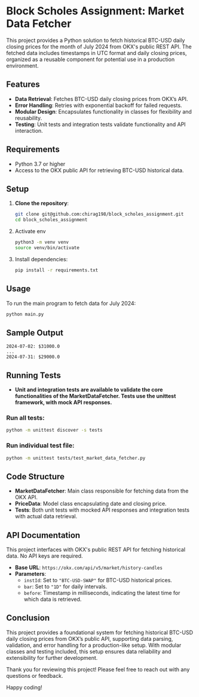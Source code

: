 # Block Scholes Assignment: Market Data Fetcher

This project provides a Python solution to fetch historical BTC-USD daily closing prices for the month of July 2024 from OKX's public REST API. The fetched data includes timestamps in UTC format and daily closing prices, organized as a reusable component for potential use in a production environment.

## Features

- **Data Retrieval**: Fetches BTC-USD daily closing prices from OKX’s API.
- **Error Handling**: Retries with exponential backoff for failed requests.
- **Modular Design**: Encapsulates functionality in classes for flexibility and reusability.
- **Testing**: Unit tests and integration tests validate functionality and API interaction.

## Requirements

- Python 3.7 or higher
- Access to the OKX public API for retrieving BTC-USD historical data.

## Setup

1. **Clone the repository**:
   ```bash
   git clone git@github.com:chirag198/block_scholes_assignment.git
   cd block_scholes_assignment

2. Activate env
    ```bash
   python3 -m venv venv
   source venv/bin/activate
   
3. Install dependencies:
    ```bash
   pip install -r requirements.txt

## Usage
To run the main program to fetch data for July 2024:
   ```bash
   python main.py
```
## Sample Output
```2024-07-01: $30300.0
2024-07-02: $31000.0
...
2024-07-31: $29000.0
```

## Running Tests

- **Unit and integration tests are available to validate the core functionalities of the MarketDataFetcher. Tests use the unittest framework, with mock API responses.**

### Run all tests:
   ```bash
   python -m unittest discover -s tests
   ```
### Run individual test file:
   ```bash
   python -m unittest tests/test_market_data_fetcher.py
   ```

## Code Structure

- **MarketDataFetcher**: Main class responsible for fetching data from the OKX API.
- **PriceData**: Model class encapsulating date and closing price.
- **Tests**: Both unit tests with mocked API responses and integration tests with actual data retrieval.

## API Documentation

This project interfaces with OKX's public REST API for fetching historical data. No API keys are required.

- **Base URL**: `https://okx.com/api/v5/market/history-candles`
- **Parameters**:
  - `instId`: Set to `"BTC-USD-SWAP"` for BTC-USD historical prices.
  - `bar`: Set to `"1D"` for daily intervals.
  - `before`: Timestamp in milliseconds, indicating the latest time for which data is retrieved.

## Conclusion

This project provides a foundational system for fetching historical BTC-USD daily closing prices from OKX’s public API, supporting data parsing, validation, and error handling for a production-like setup. With modular classes and testing included, this setup ensures data reliability and extensibility for further development.

Thank you for reviewing this project! Please feel free to reach out with any questions or feedback.

Happy coding!
